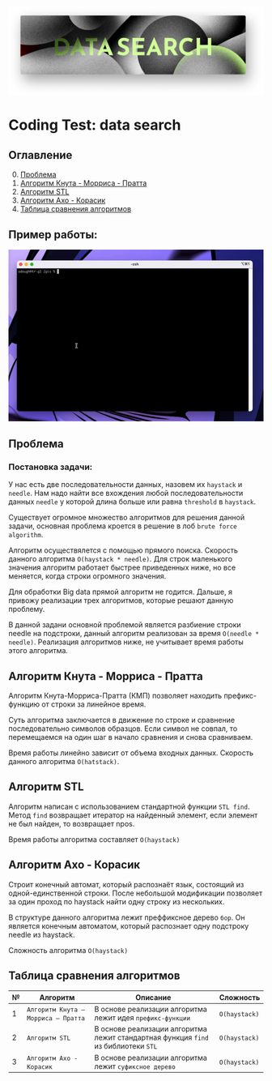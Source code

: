 ![](image/main_view.png)

# Coding Test: data search

## Оглавление
0. [Проблема](#Проблема)
1. [Алгоритм Кнута - Морриса - Пратта](#Алгоритм-Кнута---Морриса---Пратта)
2. [Алгоритм STL](#Алгоритм-STL)
3. [Алгоритм Ахо - Корасик](#Алгоритм-Ахо---Корасик)
3. [Таблица сравнения алгоритмов](#Таблица-сравнения-алгоритмов)

## Пример работы:
![](image/example_work.gif)

## Проблема
### Постановка задачи:
У нас есть две последовательности данных, назовем их `haystack` и `needle`. Нам надо найти все вхождения любой последовательности данных `needle` у которой длина больше или равна `threshold` в `haystack`.

Существует огромное множество алгоритмов для решения данной задачи, основная проблема кроется в решение в лоб `brute force algorithm`.

Алгоритм осуществялется с помощью прямого поиска. Скорость данного алгоритма `O(haystack * needle)`. Для строк маленького значения алгоритм работает быстрее приведенных ниже, но все меняется, когда строки огромного значения.

Для обработки Big data прямой алгоритм не годится. Дальше, я привожу реализации трех алгоритмов, которые решают данную проблему.

В данной задани основной проблемой является разбиение строки needle на подстроки, данный алгоритм реализован за время `O(needle * needle)`. Реализация алгоритмов ниже, не учитывает время работы этого алгоритма.

## Алгоритм Кнута - Морриса - Пратта
Алгоритм Кнута-Морриса-Пратта (КМП) позволяет находить префикс-функцию от строки за линейное время.

Суть алгоритма заключается в движение по строке и сравнение последовательно символов образцов. Если символ не совпал, то перемещаемся на один шаг в начало сравнения и снова сравниваем.

Время работы линейно зависит от объема входных данных. Скорость данного алгоритма `O(hatstack)`.

## Алгоритм STL

Алгоритм написан с использованием стандартной функции `STL find`.
Метод `find` возвращает итератор на найденный элемент, если элемент не был найден, то возвращает npos.

Время работы алгоритма составляет `O(haystack)`

## Алгоритм Ахо - Корасик

Строит конечный автомат, который распознаёт язык, состоящий из одной-единственной строки. После небольшой модификации позволяет за один проход по haystack найти одну строку из нескольких.

В структуре данного алгоритма лежит преффиксное дерево `бор`. Он является конечным автоматом, который распознает одну подстроку needle из haystack.

Сложность алгоритма `O(haystack)`

## Таблица сравнения алгоритмов

| № | Алгоритм | Описание | Сложность |
| --- | -------- | ----------- | -------- |
| 1 | `Алгоритм Кнута — Морриса — Пратта` | В основе реализации алгоритма лежит идея `префикс-функции` | `O(haystack)` |
| 2 | `Алгоритм STL` | В основе реализации алгоритма лежит стандартная функция `find` из библиотеки `STL` | `O(haystack)` |
| 3 | `Алгоритм Ахо - Корасик` | В основе реализации алгоритма лежит `суфиксное дерево` | `O(haystack)` |

